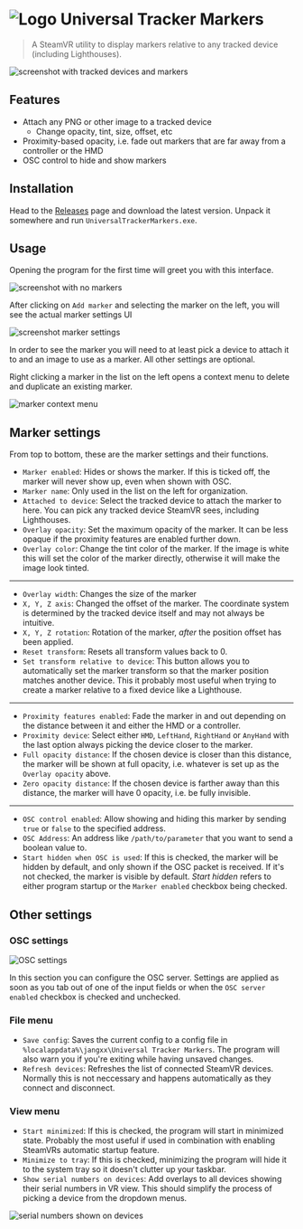 # ![Logo](/assets/icon_32.png) Universal Tracker Markers

> A SteamVR utility to display markers relative to any tracked device (including Lighthouses).

![screenshot with tracked devices and markers](/assets/github/screenshot6.png)

## Features

- Attach any PNG or other image to a tracked device
	- Change opacity, tint, size, offset, etc
- Proximity-based opacity, i.e. fade out markers that are far away from a controller or the HMD
- OSC control to hide and show markers

## Installation

Head to the [Releases](https://github.com/jangxx/UniversalTrackerMarkers/releases) page and download the latest version. Unpack it somewhere and run `UniversalTrackerMarkers.exe`.

## Usage

Opening the program for the first time will greet you with this interface.

![screenshot with no markers](/assets/github/screenshot1.png)

After clicking on `Add marker` and selecting the marker on the left, you will see the actual marker settings UI

![screenshot marker settings](/assets/github/screenshot2.png)

In order to see the marker you will need to at least pick a device to attach it to and an image to use as a marker.
All other settings are optional.

Right clicking a marker in the list on the left opens a context menu to delete and duplicate an existing marker.

![marker context menu](/assets/github/screenshot5.png)


## Marker settings

From top to bottom, these are the marker settings and their functions.

- `Marker enabled`: Hides or shows the marker. If this is ticked off, the marker will never show up, even when shown with OSC.
- `Marker name`: Only used in the list on the left for organization.
- `Attached to device`: Select the tracked device to attach the marker to here. You can pick any tracked device SteamVR sees, including Lighthouses.
- `Overlay opacity`: Set the maximum opacity of the marker. It can be less opaque if the proximity features are enabled further down.
- `Overlay color`: Change the tint color of the marker. If the image is white this will set the color of the marker directly, otherwise it will make the image look tinted.

---

- `Overlay width`: Changes the size of the marker
- `X, Y, Z axis`: Changed the offset of the marker. The coordinate system is determined by the tracked device itself and may not always be intuitive.
- `X, Y, Z rotation`: Rotation of the marker, _after_ the position offset has been applied.
- `Reset transform`: Resets all transform values back to 0.
- `Set transform relative to device`: This button allows you to automatically set the marker transform so that the marker position matches another device. This it probably most useful when trying to create a marker relative to a fixed device like a Lighthouse.

---

- `Proximity features enabled`: Fade the marker in and out depending on the distance between it and either the HMD or a controller.
- `Proximity device`: Select either `HMD`, `LeftHand`, `RightHand` or `AnyHand` with the last option always picking the device closer to the marker.
- `Full opacity distance`: If the chosen device is closer than this distance, the marker will be shown at full opacity, i.e. whatever is set up as the `Overlay opacity` above.
- `Zero opacity distance`: If the chosen device is farther away than this distance, the marker will have 0 opacity, i.e. be fully invisible.

---

- `OSC control enabled`: Allow showing and hiding this marker by sending `true` or `false` to the specified address.
- `OSC Address`: An address like `/path/to/parameter` that you want to send a boolean value to.
- `Start hidden when OSC is used`: If this is checked, the marker will be hidden by default, and only shown if the OSC packet is received. If it's not checked, the marker is visible by default. _Start hidden_ refers to either program startup or the `Marker enabled` checkbox being checked.

## Other settings

### OSC settings

![OSC settings](/assets/github/screenshot3.png)

In this section you can configure the OSC server. Settings are applied as soon as you tab out of one of the input fields or when the `OSC server enabled` checkbox is checked and unchecked.

### File menu

- `Save config`: Saves the current config to a config file in `%localappdata%\jangxx\Universal Tracker Markers`. The program will also warn you if you're exiting while having unsaved changes.
- `Refresh devices`: Refreshes the list of connected SteamVR devices. Normally this is not neccessary and happens automatically as they connect and disconnect.

### View menu

- `Start minimized`: If this is checked, the program will start in minimized state. Probably the most useful if used in combination with enabling SteamVRs automatic startup feature.
- `Minimize to tray`: If this is checked, minimizing the program will hide it to the system tray so it doesn't clutter up your taskbar.
- `Show serial numbers on devices`: Add overlays to all devices showing their serial numbers in VR view. This should simplify the process of picking a device from the dropdown menus.

![serial numbers shown on devices](/assets/github/screenshot4.png)